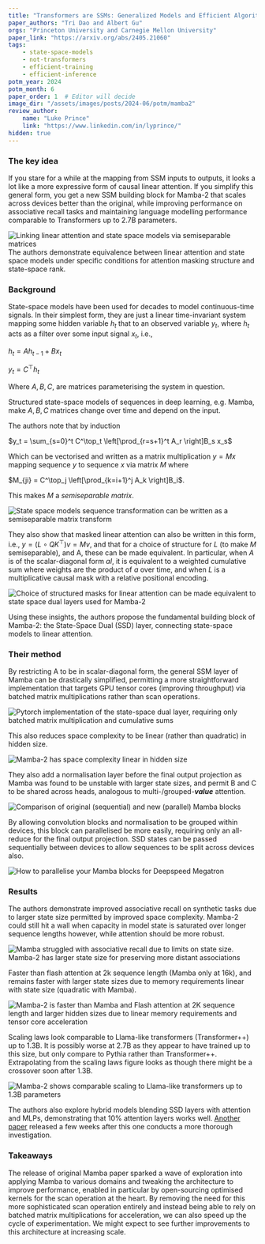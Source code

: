 ```yaml
---
title: "Transformers are SSMs: Generalized Models and Efficient Algorithms Through Structured State Space Duality"
paper_authors: "Tri Dao and Albert Gu"
orgs: "Princeton University and Carnegie Mellon University"
paper_link: "https://arxiv.org/abs/2405.21060"
tags:
    - state-space-models
    - not-transformers
    - efficient-training
    - efficient-inference
potm_year: 2024
potm_month: 6
paper_order: 1  # Editor will decide
image_dir: "/assets/images/posts/2024-06/potm/mamba2"
review_author:
    name: "Luke Prince"
    link: "https://www.linkedin.com/in/lyprince/"
hidden: true
---
```


### The key idea

If you stare for a while at the mapping from SSM inputs to outputs, it looks a lot like a more expressive form of causal linear attention. If you simplify this general form, you get a new SSM building block for Mamba-2 that scales across devices better than the original, while improving performance on associative recall tasks and maintaining language modelling performance comparable to Transformers up to 2.7B parameters.

<img src="{{ page.image_dir | append: 'FIG-Schema.png' | relative_url }}" alt="Linking linear attention and state space models via semiseparable matrices">
<figcaption>The authors demonstrate equivalence between linear attention and state space models under specific conditions for attention masking structure and state-space rank.</figcaption>

### Background

State-space models have been used for decades to model continuous-time signals. In their simplest form, they are just a linear time-invariant system mapping some hidden variable $h_t$ that to an observed variable $y_t$, where $h_t$ acts as a filter over some input signal $x_t$, i.e.,

$h_t = A h_{t-1} + B x_t$

$y_t = C^\top h_t$

Where $A, B, C$, are matrices parameterising the system in question.

Structured state-space models of sequences in deep learning, e.g. Mamba, make  $A, B, C$ matrices change over time and depend on the input.

The authors note that by induction 

$y_t = \sum_{s=0}^t C^\top_t \left[\prod_{r=s+1}^t A_r \right]B_s x_s$

Which can be vectorised and written as a matrix multiplication $y = Mx$ mapping sequence $y$ to sequence $x$ via matrix $M$ where

$M_{ji} = C^\top_j \left[\prod_{k=i+1}^j A_k \right]B_i$.

This makes $M$ a *semiseparable matrix*.

<img src="{{ page.image_dir | append: 'FIG-SSM.png' | relative_url }}" alt="State space models sequence transformation can be written as a semiseparable matrix transform">

They also show that masked linear attention can also be written in this form, i.e., $y = (L \circ QK^\top)v = Mv$, and that for a choice of structure for $L$ (to make $M$ semiseparable), and A, these can be made equivalent. In particular, when $A$ is of the scalar-diagonal form $aI$, it is equivalent to a weighted cumulative sum where weights are the product of $a$ over time, and when $L$ is a multiplicative causal mask with a relative positional encoding.

<img src="{{ page.image_dir | append: 'FIG-Attention.png' | relative_url }}" alt="Choice of structured masks for linear attention can be made equivalent to state space dual layers used for Mamba-2">

Using these insights, the authors propose the fundamental building block of Mamba-2: the State-Space Dual (SSD) layer, connecting state-space models to linear attention.

### Their method

By restricting A to be in scalar-diagonal form, the general SSM layer of Mamba can be drastically simplified, permitting a more straightforward implementation that targets GPU tensor cores (improving throughput) via batched matrix multiplications rather than scan operations.

<img src="{{ page.image_dir | append: 'ALGO-SSD.png' | relative_url }}" alt="Pytorch implementation of the state-space dual layer, requiring only batched matrix multiplication and cumulative sums">

This also reduces space complexity to be linear (rather than quadratic) in hidden size.

<img src="{{ page.image_dir | append: 'TBL-Complexity.png' | relative_url }}" alt="Mamba-2 has space complexity linear in hidden size">

They also add a normalisation layer before the final output projection as Mamba was found to be unstable with larger state sizes, and permit B and C to be shared across heads, analogous to multi-/grouped-***value*** attention.

<img src="{{ page.image_dir | append: 'FIG-SSD.png' | relative_url }}" alt="Comparison of original (sequential) and new (parallel) Mamba blocks">

By allowing convolution blocks and normalisation to be grouped within devices, this block can parallelised be more easily, requiring only an all-reduce for the final output projection. SSD states can be passed sequentially between devices to allow sequences to be split across devices also.

<img src="{{ page.image_dir | append: 'FIG-Parallelisation.png' | relative_url }}" alt="How to parallelise your Mamba blocks for Deepspeed Megatron">

### Results

The authors demonstrate improved associative recall on synthetic tasks due to larger state size permitted by improved space complexity. Mamba-2 could still hit a wall when capacity in model state is saturated over longer sequence lengths however, while attention should be more robust.

<img src="{{ page.image_dir | append: 'FIG-Recall.png' | relative_url }}" alt="Mamba struggled with associative recall due to limits on state size. Mamba-2 has larger state size for preserving more distant associations">

Faster than flash attention at 2k sequence length (Mamba only at 16k), and remains faster with larger state sizes due to memory requirements linear with state size (quadratic with Mamba). 

<img src="{{ page.image_dir | append: 'FIG-Throughput.png' | relative_url }}" alt="Mamba-2 is faster than Mamba and Flash attention at 2K sequence length and larger hidden sizes due to linear memory requirements and tensor core acceleration">

Scaling laws look comparable to Llama-like transformers (Transformer++) up to 1.3B. It is possibly worse at 2.7B as they appear to have trained up to this size, but only compare to Pythia rather than Transformer++. Extrapolating from the scaling laws figure looks as though there might be a crossover soon after 1.3B.

<img src="{{ page.image_dir | append: 'FIG-Scaling.png' | relative_url }}" alt="Mamba-2 shows comparable scaling to Llama-like transformers up to 1.3B parameters">

The authors also explore hybrid models blending SSD layers with attention and MLPs, demonstrating that 10% attention layers works well. [Another paper](https://arxiv.org/abs/2406.07887) released a few weeks after this one conducts a more thorough investigation.

### Takeaways

The release of original Mamba paper sparked a wave of exploration into applying Mamba to various domains and tweaking the architecture to improve performance, enabled in particular by open-sourcing optimised kernels for the scan operation at the heart. By removing the need for this more sophisticated scan operation entirely and instead being able to rely on batched matrix multiplications for acceleration, we can also speed up the cycle of experimentation. We might expect to see further improvements to this architecture at increasing scale.
